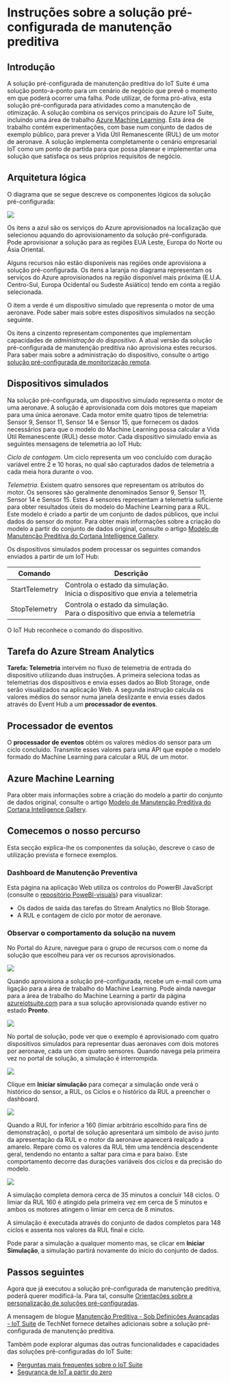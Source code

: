 <properties
 pageTitle="Instruções de manutenção preditiva | Microsoft Azure"
 description="Instruções sobre a solução pré-configurada de manutenção preditiva do Azure IoT."
 services=""
 suite="iot-suite"
 documentationCenter=""
 authors="aguilaaj"
 manager="timlt"
 editor=""/>

<tags
 ms.service="iot-suite"
 ms.devlang="na"
 ms.topic="get-started-article"
 ms.tgt_pltfrm="na"
 ms.workload="na"
 ms.date="08/17/2016"
 ms.author="araguila"/>

# Instruções sobre a solução pré-configurada de manutenção preditiva

## Introdução

A solução pré-configurada de manutenção preditiva do IoT Suite é uma solução ponto-a-ponto para um cenário de negócio que prevê o momento em que poderá ocorrer uma falha. Pode utilizar, de forma pró-ativa, esta solução pré-configurada para atividades como a manutenção de otimização. A solução combina os serviços principais do Azure IoT Suite, incluindo uma área de trabalho [Azure Machine Learning][lnk_machine_learning]. Esta área de trabalho contém experimentações, com base num conjunto de dados de exemplo público, para prever a Vida Útil Remanescente (RUL) de um motor de aeronave. A solução implementa completamente o cenário empresarial IoT como um ponto de partida para que possa planear e implementar uma solução que satisfaça os seus próprios requisitos de negócio.

## Arquitetura lógica

O diagrama que se segue descreve os componentes lógicos da solução pré-configurada:

![][img-architecture]

Os itens a azul são os serviços do Azure aprovisionados na localização que selecionou aquando do aprovisionamento da solução pré-configurada. Pode aprovisionar a solução para as regiões EUA Leste, Europa do Norte ou Ásia Oriental.

Alguns recursos não estão disponíveis nas regiões onde aprovisiona a solução pré-configurada. Os itens a laranja no diagrama representam os serviços do Azure aprovisionados na região disponível mais próxima (E.U.A. Centro-Sul, Europa Ocidental ou Sudeste Asiático) tendo em conta a região selecionada.

O item a verde é um dispositivo simulado que representa o motor de uma aeronave. Pode saber mais sobre estes dispositivos simulados na secção seguinte.

Os itens a cinzento representam componentes que implementam capacidades de *administração do dispositivo*. A atual versão da solução pré-configurada de manutenção preditiva não aprovisiona estes recursos. Para saber mais sobre a administração do dispositivo, consulte o artigo [solução pré-configurada de monitorização remota][lnk-remote-monitoring].

## Dispositivos simulados

Na solução pré-configurada, um dispositivo simulado representa o motor de uma aeronave. A solução é aprovisionada com dois motores que mapeiam para uma única aeronave. Cada motor emite quatro tipos de telemetria: Sensor 9, Sensor 11, Sensor 14 e Sensor 15, que fornecem os dados necessários para que o modelo do Machine Learning possa calcular a Vida Útil Remanescente (RUL) desse motor. Cada dispositivo simulado envia as seguintes mensagens de telemetria ao IoT Hub:

*Ciclo de contagem*. Um ciclo representa um voo concluído com duração variável entre 2 e 10 horas, no qual são capturados dados de telemetria a cada meia hora durante o voo.

*Telemetria*. Existem quatro sensores que representam os atributos do motor. Os sensores são geralmente denominados Sensor 9, Sensor 11, Sensor 14 e Sensor 15. Estes 4 sensores representam a telemetria suficiente para obter resultados úteis do modelo do Machine Learning para a RUL. Este modelo é criado a partir de um conjunto de dados públicos, que inclui dados do sensor do motor. Para obter mais informações sobre a criação do modelo a partir do conjunto de dados original, consulte o artigo [Modelo de Manutenção Preditiva do Cortana Intelligence Gallery][lnk-cortana-analytics].

Os dispositivos simulados podem processar os seguintes comandos enviados a partir de um IoT Hub:

| Comando | Descrição |
|---------|-------------|
| StartTelemetry | Controla o estado da simulação.<br/>Inicia o dispositivo que envia a telemetria     |
| StopTelemetry  | Controla o estado da simulação.<br/>Para o dispositivo que envia a telemetria |

O IoT Hub reconhece o comando do dispositivo.

## Tarefa do Azure Stream Analytics

**Tarefa: Telemetria** intervém no fluxo de telemetria de entrada do dispositivo utilizando duas instruções. A primeira seleciona todas as telemetrias dos dispositivos e envia esses dados ao Blob Storage, onde serão visualizados na aplicação Web. A segunda instrução calcula os valores médios do sensor numa janela deslizante e envia esses dados através do Event Hub a um **processador de eventos**.

## Processador de eventos

O **processador de eventos** obtém os valores médios do sensor para um ciclo concluído. Transmite esses valores para uma API que expõe o modelo formado do Machine Learning para calcular a RUL de um motor.

## Azure Machine Learning

Para obter mais informações sobre a criação do modelo a partir do conjunto de dados original, consulte o artigo [Modelo de Manutenção Preditiva do Cortana Intelligence Gallery][lnk-cortana-analytics].

## Comecemos o nosso percurso

Esta secção explica-lhe os componentes da solução, descreve o caso de utilização prevista e fornece exemplos.

### Dashboard de Manutenção Preventiva

Esta página na aplicação Web utiliza os controlos do PowerBI JavaScript (consulte o [repositório PoweBI-visuals][Ink powerbi]) para visualizar:

- Os dados de saída das tarefas do Stream Analytics no Blob Storage.
- A RUL e contagem de ciclo por motor de aeronave.

### Observar o comportamento da solução na nuvem

No Portal do Azure, navegue para o grupo de recursos com o nome da solução que escolheu para ver os recursos aprovisionados.

![][img-resource-group]

Quando aprovisiona a solução pré-configurada, recebe um e-mail com uma ligação para a área de trabalho do Machine Learning. Pode ainda navegar para a área de trabalho do Machine Learning a partir da página [azureiotsuite.com][lnk-azureiotsuite] para a sua solução aprovisionada quando estiver no estado **Pronto**.

![][img-machine-learning]

No portal de solução, pode ver que o exemplo é aprovisionado com quatro dispositivos simulados para representar duas aeronaves com dois motores por aeronave, cada um com quatro sensores. Quando navega pela primeira vez no portal de solução, a simulação é interrompida.

![][img-simulation-stopped]

Clique em **Iniciar simulação** para começar a simulação onde verá o histórico do sensor, a RUL, os Ciclos e o histórico da RUL a preencher o dashboard.

![][img-simulation-running]

Quando a RUL for inferior a 160 (limiar arbitrário escolhido para fins de demonstração), o portal de solução apresentará um símbolo de aviso junto da apresentação da RUL e o motor da aeronave aparecerá realçado a amarelo. Repare como os valores da RUL têm uma tendência descendente geral, tendendo no entanto a saltar para cima e para baixo. Este comportamento decorre das durações variáveis dos ciclos e da precisão do modelo.

![][img-simulation-warning]

A simulação completa demora cerca de 35 minutos a concluir 148 ciclos. O limiar da RUL 160 é atingido pela primeira vez em cerca de 5 minutos e ambos os motores atingem o limiar em cerca de 8 minutos.

A simulação é executada através do conjunto de dados completos para 148 ciclos e assenta nos valores da RUL final e ciclo.

Pode parar a simulação a qualquer momento mas, se clicar em **Iniciar Simulação**, a simulação partirá novamente do início do conjunto de dados.

## Passos seguintes

Agora que já executou a solução pré-configurada de manutenção preditiva, poderá querer modificá-la. Para tal, consulte [Orientações sobre a personalização de soluções pré-configuradas][lnk-customize].

A mensagem de blogue [Manutenção Preditiva - Sob Definições Avançadas - IoT Suite](http://social.technet.microsoft.com/wiki/contents/articles/33527.iot-suite-under-the-hood-predictive-maintenance.aspx) de TechNet fornece detalhes adicionais sobre a solução pré-configurada de manutenção preditiva.

Também pode explorar algumas das outras funcionalidades e capacidades das soluções pré-configuradas do IoT Suite:

- [Perguntas mais frequentes sobre o IoT Suite][lnk-faq]
- [Segurança de IoT a partir do zero][lnk-security-groundup]


[img-architecture]: media/iot-suite-predictive-walkthrough/architecture.png
[img-resource-group]: media/iot-suite-predictive-walkthrough/resource-group.png
[img-machine-learning]: media/iot-suite-predictive-walkthrough/machine-learning.png
[img-simulation-stopped]: media/iot-suite-predictive-walkthrough/simulation-stopped.png
[img-simulation-running]: media/iot-suite-predictive-walkthrough/simulation-running.png
[img-simulation-warning]: media/iot-suite-predictive-walkthrough/simulation-warning.png

[Ink powerbi]: https://www.github.com/Microsoft/PowerBI-visuals
[lnk_machine_learning]: https://azure.microsoft.com/services/machine-learning/
[lnk-remote-monitoring]: iot-suite-remote-monitoring-sample-walkthrough.md
[lnk-cortana-analytics]: http://gallery.cortanaintelligence.com/Collection/Predictive-Maintenance-Template-3
[lnk-azureiotsuite]: https://www.azureiotsuite.com/
[lnk-customize]: iot-suite-guidance-on-customizing-preconfigured-solutions.md
[lnk-faq]: iot-suite-faq.md
[lnk-security-groundup]: securing-iot-ground-up.md



<!--HONumber=ago16_HO4-->


